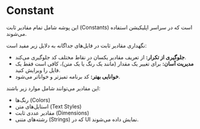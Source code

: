 # Constant

این پوشه شامل تمام مقادیر ثابت (Constants) است که در سراسر اپلیکیشن استفاده می‌شوند.

نگهداری مقادیر ثابت در فایل‌های جداگانه به دلایل زیر مفید است:

*   **جلوگیری از تکرار:** از تعریف مقادیر یکسان در نقاط مختلف کد جلوگیری می‌کند.
*   **مدیریت آسان:** برای تغییر یک مقدار (مانند یک رنگ یا یک متن)، کافی است فقط یک فایل را ویرایش کنید.
*   **خوانایی بهتر:** کد برنامه تمیزتر و خواناتر می‌شود.

این مقادیر می‌توانند شامل موارد زیر باشند:

*   رنگ‌ها (Colors)
*   استایل‌های متن (Text Styles)
*   مقادیر عددی ثابت (Dimensions)
*   رشته‌های متنی (Strings) که در UI نمایش داده می‌شوند.